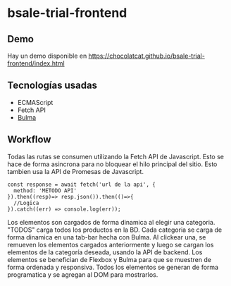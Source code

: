 # bsale-trial-frontend
## Demo
Hay un demo disponible en https://chocolatcat.github.io/bsale-trial-frontend/index.html
## Tecnologías usadas
* ECMAScript
* Fetch API
* [Bulma](https://bulma.io/)
## Workflow
Todas las rutas se consumen utilizando la Fetch API de Javascript. Esto se hace de forma asincrona para no bloquear el hilo principal del sitio. Esto tambien usa la API de Promesas de Javascript.
```
const response = await fetch('url de la api', {
  method: 'METODO API'
}).then((resp)=> resp.json()).then(()=>{
  //Logica
}).catch((err) => console.log(err));
```
Los elementos son cargados de forma dinamica al elegir una categoria. "TODOS" carga todos los productos en la BD.
Cada categoria se carga de forma dinamica en una tab-bar hecha con Bulma. Al clickear una, se remueven los elementos cargados anteriormente y luego se cargan los elementos de la categoría deseada, usando la API de backend.
Los elementos se benefician de Flexbox y Bulma para que se muestren de forma ordenada y responsiva. 
Todos los elementos se generan de forma programatica y se agregan al DOM para mostrarlos.
